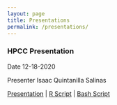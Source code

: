 ```yaml
---
layout: page
title: Presentations
permalink: /presentations/
---
```


### HPCC Presentation

Date 12-18-2020

Presenter Isaac Quintanilla Salinas

[Presentation](hpcc.html) | 
[R Script](Parallel_Job.R) | 
[Bash Script](Cluster_Script.sh)